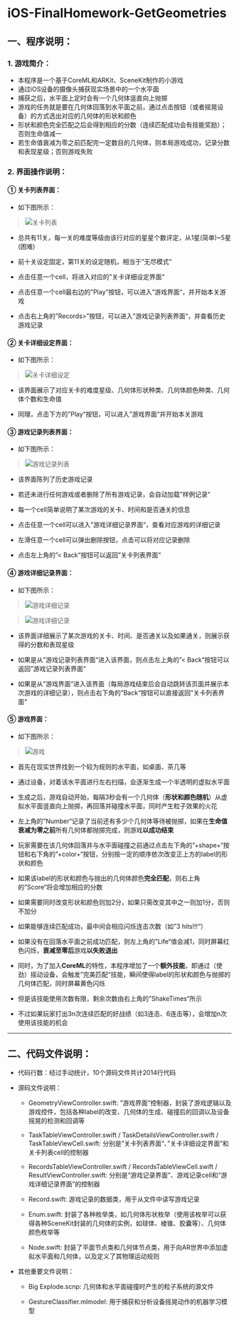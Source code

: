 # iOS-FinalHomework-GetGeometries

## 一、程序说明：

### 1. 游戏简介：

  * 本程序是一个基于CoreML和ARKit、SceneKit制作的小游戏
  * 通过iOS设备的摄像头捕获现实场景中的一个水平面
  * 捕获之后，水平面上定时会有一个几何体竖直向上抛掷
  * 游戏的任务就是要在几何体回落到水平面之前，通过点击按钮（或者摇晃设备）的方式选出对应的几何体的形状和颜色
  * 形状和颜色完全匹配之后会得到相应的分数（连续匹配成功会有技能奖励）；否则生命值减一
  * 若生命值衰减为零之前匹配完一定数目的几何体，则本局游戏成功，记录分数和表现星级；否则游戏失败

### 2. 界面操作说明：

#### ① 关卡列表界面：
   
  * 如下图所示：
  > ![关卡列表](https://github.com/Strivin0311/iOS-FinalHomework-GetGeometries/tree/main/images/关卡列表.png)

  * 总共有11关，每一关的难度等级由该行对应的星星个数评定，从1星(简单)~5星(困难)

  * 前十关设定固定，第11关的设定随机，相当于”无尽模式“

  * 点击任意一个cell，将进入对应的”关卡详细设定界面“

  * 点击任意一个cell最右边的”Play“按钮，可以进入”游戏界面“，并开始本关游戏

  * 点击右上角的”Records>”按钮，可以进入”游戏记录列表界面“，并查看历史游戏记录

#### ② 关卡详细设定界面：

  * 如下图所示：
  > ![关卡详细设定](https://github.com/Strivin0311/iOS-FinalHomework-GetGeometries/tree/main/images/关卡详细设定.png)

  * 该界面展示了对应关卡的难度星级、几何体形状种类、几何体颜色种类、几何体个数和生命值

  * 同理，点击下方的”Play“按钮，可以进入”游戏界面“并开始本关游戏

#### ③ 游戏记录列表界面：

  * 如下图所示：
  > ![游戏记录列表](https://github.com/Strivin0311/iOS-FinalHomework-GetGeometries/tree/main/images/游戏记录列表.png)

  * 该界面陈列了历史游戏记录

  * 若还未进行任何游戏或者删除了所有游戏记录，会自动加载”样例记录“

  * 每一个cell简单说明了某次游戏的关卡、时间和是否通关的信息

  * 点击任意一个cell可以进入”游戏详细记录界面“，查看对应游戏的详细记录

  * 左滑任意一个cell可以弹出删除按钮，点击可以将对应记录删除

  * 点击左上角的”< Back“按钮可以返回”关卡列表界面“

#### ④ 游戏详细记录界面：

  * 如下图所示：
  > ![游戏详细记录](https://github.com/Strivin0311/iOS-FinalHomework-GetGeometries/tree/main/images/游戏详细记录.png)

  > ![游戏详细记录](https://github.com/Strivin0311/iOS-FinalHomework-GetGeometries/tree/main/images/游戏详细记录2.png)

  * 该界面详细展示了某次游戏的关卡、时间、是否通关以及如果通关，则展示获得的分数和表现星级

  * 如果是从”游戏记录列表界面“进入该界面，则点击左上角的”< Back“按钮可以返回”游戏记录列表界面“

  * 如果是从”游戏界面“进入该界面（每局游戏结束后会自动跳转该页面并展示本次游戏的详细记录），则点击右下角的”Back“按钮可以直接返回”关卡列表界面“

#### ⑤ 游戏界面：

  * 如下图所示：
  > ![游戏](https://github.com/Strivin0311/iOS-FinalHomework-GetGeometries/tree/main/images/游戏.png)

  * 首先在现实世界找到一个较为规则的水平面，如桌面、茶几等

  * 通过设备，对着该水平面进行左右扫描，会逐渐生成一个半透明的虚拟水平面

  * 生成之后，游戏自动开始，每隔3秒会有一个几何体（**形状和颜色随机**）从虚拟水平面竖直向上抛掷，再回落并碰撞水平面，同时产生粒子效果的火花

  * 左上角的”Number“记录了当前还有多少个几何体等待被抛掷，如果在**生命值衰减为零之前**所有几何体都抛掷完成，则游戏**以成功结束**

  * 玩家需要在该几何体回落并与水平面碰撞之前通过点击左下角的”+shape+“按钮和右下角的”+color+“按钮，分别按一定的顺序依次改变正上方的label的形状和颜色

  * 如果该label的形状和颜色与抛出的几何体颜色**完全匹配**，则右上角的”Score“将会增加相应的分数

  * 如果需要同时改变形状和颜色则加2分，如果只需改变其中之一则加1分，否则不加分

  * 如果能够连续匹配成功，最中间会相应闪烁连击次数（如”3 hits!!!“）

  * 如果没有在回落水平面之前成功匹配，则左上角的”Life“值会减1，同时屏幕红色闪烁，**衰减至零后**游戏**以失败退出**

  * 同时，为了加入**CoreML**的特性，本程序增加了一个**额外技能**，即通过（使劲）摇动设备，会触发”完美匹配“技能，瞬间使得label的形状和颜色与抛掷的几何体匹配，同时屏幕黄色闪烁

  * 但是该技能使用次数有限，剩余次数由右上角的”ShakeTimes“所示

  * 不过如果玩家打出3n次连续匹配的好战绩（如3连击、6连击等），会增加n次使用该技能的机会

***

## 二、代码文件说明：

  * 代码行数：经过手动统计，10个源码文件共计2014行代码

  * 源码文件说明：

    * GeometryViewController.swift: ”游戏界面“控制器，封装了游戏逻辑以及游戏控件，包括各种label的改变、几何体的生成、碰撞后的回调以及设备摇晃的检测和回调等

    * TaskTableViewController.swift / TaskDetailsViewController.swift / TaskTableViewCell.swift: 分别是”关卡列表界面“、”关卡详细设定界面”和关卡列表cell的控制器

    * RecordsTableViewController.swift / RecordsTableViewCell.swift / ResultViewController.swift: 分别是“游戏记录界面”、游戏记录cell和“游戏详细记录界面”的控制器

    * Record.swift: 游戏记录的数据类，用于从文件中读写游戏记录

    * Enum.swift: 封装了各种枚举类，如几何体形状枚举（使用该枚举可以获得各种SceneKit封装的几何体的实例，如球体、棱锥、胶囊等）、几何体颜色枚举等
   
    * Node.swift: 封装了平面节点类和几何体节点类，用于向AR世界中添加虚拟水平面和几何体，以及定义了其物理运动规则

  * 其他重要文件说明：

    * Big Explode.scnp: 几何体和水平面碰撞时产生的粒子系统的源文件

    * GestureClassifier.mlmodel: 用于捕获和分析设备摇晃动作的机器学习模型
